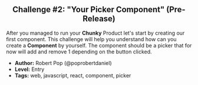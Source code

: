 <p align="center">
  <h2 align="center"> Challenge #2: "Your Picker Component" (Pre-Release)</h2>
</p>

After you managed to run your **Chunky** Product let's start by creating our first component. This challenge will help you understand how can you create a **Component** by yourself. The component should be a picker that for now will add and remove 1 depending on the button clicked.

* **Author:** Robert Pop (@poprobertdaniel)
* **Level:** Entry
* **Tags:** web, javascript, react, component, picker